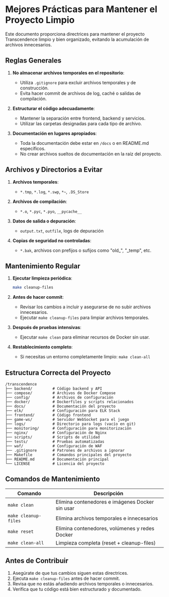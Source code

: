 # Mejores Prácticas para Mantener el Proyecto Limpio

Este documento proporciona directrices para mantener el proyecto Transcendence limpio y bien organizado, evitando la acumulación de archivos innecesarios.

## Reglas Generales

1. **No almacenar archivos temporales en el repositorio**: 
   - Utiliza `.gitignore` para excluir archivos temporales y de construcción.
   - Evita hacer commit de archivos de log, caché o salidas de compilación.

2. **Estructurar el código adecuadamente**:
   - Mantener la separación entre frontend, backend y servicios.
   - Utilizar las carpetas designadas para cada tipo de archivo.

3. **Documentación en lugares apropiados**:
   - Toda la documentación debe estar en `/docs` o en README.md específicos.
   - No crear archivos sueltos de documentación en la raíz del proyecto.

## Archivos y Directorios a Evitar

1. **Archivos temporales**:
   - `*.tmp`, `*.log`, `*.swp`, `*~`, `.DS_Store`

2. **Archivos de compilación**:
   - `*.o`, `*.pyc`, `*.pyo`, `__pycache__`

3. **Datos de salida o depuración**:
   - `output.txt`, `outfile`, logs de depuración

4. **Copias de seguridad no controladas**:
   - `*.bak`, archivos con prefijos o sufijos como "old_", "_temp", etc.

## Mantenimiento Regular

1. **Ejecutar limpieza periódica**:
   ```bash
   make cleanup-files
   ```

2. **Antes de hacer commit**:
   - Revisar los cambios a incluir y asegurarse de no subir archivos innecesarios.
   - Ejecutar `make cleanup-files` para limpiar archivos temporales.

3. **Después de pruebas intensivas**:
   - Ejecutar `make clean` para eliminar recursos de Docker sin usar.

4. **Restablecimiento completo**:
   - Si necesitas un entorno completamente limpio: `make clean-all`

## Estructura Correcta del Proyecto

```
/transcendence
├── backend/         # Código backend y API
├── compose/         # Archivos de Docker Compose
├── config/          # Archivos de configuración
├── docker/          # Dockerfiles y scripts relacionados
├── docs/            # Documentación del proyecto
├── elk/             # Configuración para ELK Stack
├── frontend/        # Código frontend
├── game-ws/         # Servidor WebSocket para el juego
├── logs/            # Directorio para logs (vacío en git)
├── monitoring/      # Configuración para monitorización
├── nginx/           # Configuración de Nginx
├── scripts/         # Scripts de utilidad
├── tests/           # Pruebas automatizadas
├── waf/             # Configuración de WAF
├── .gitignore       # Patrones de archivos a ignorar
├── Makefile         # Comandos principales del proyecto
├── README.md        # Documentación principal
└── LICENSE          # Licencia del proyecto
```

## Comandos de Mantenimiento

| Comando | Descripción |
|---------|-------------|
| `make clean` | Elimina contenedores e imágenes Docker sin usar |
| `make cleanup-files` | Elimina archivos temporales e innecesarios |
| `make reset` | Elimina contenedores, volúmenes y redes Docker |
| `make clean-all` | Limpieza completa (reset + cleanup-files) |

## Antes de Contribuir

1. Asegúrate de que tus cambios siguen estas directrices.
2. Ejecuta `make cleanup-files` antes de hacer commit.
3. Revisa que no estás añadiendo archivos temporales o innecesarios.
4. Verifica que tu código está bien estructurado y documentado.